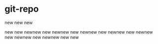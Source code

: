 # git-repo



new new new


new new newnew new newnew new newnew new newnew new newnew new newnew new newnew new new
